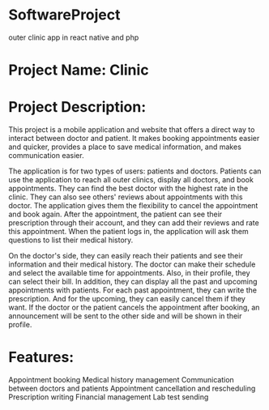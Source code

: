# SoftwareProject
outer clinic app in react native and php

# Project Name: Clinic

# Project Description:

This project is a mobile application and website that offers a direct way to interact between doctor and patient. It makes booking appointments easier and quicker, provides a place to save medical information, and makes communication easier.

The application is for two types of users: patients and doctors. Patients can use the application to reach all outer clinics, display all doctors, and book appointments. They can find the best doctor with the highest rate in the clinic. They can also see others' reviews about appointments with this doctor. The application gives them the flexibility to cancel the appointment and book again. After the appointment, the patient can see their prescription through their account, and they can add their reviews and rate this appointment. When the patient logs in, the application will ask them questions to list their medical history.

On the doctor's side, they can easily reach their patients and see their information and their medical history. The doctor can make their schedule and select the available time for appointments. Also, in their profile, they can select their bill. In addition, they can display all the past and upcoming appointments with patients. For each past appointment, they can write the prescription. And for the upcoming, they can easily cancel them if they want. If the doctor or the patient cancels the appointment after booking, an announcement will be sent to the other side and will be shown in their profile.


# Features:

Appointment booking
Medical history management
Communication between doctors and patients
Appointment cancellation and rescheduling
Prescription writing
Financial management
Lab test sending
